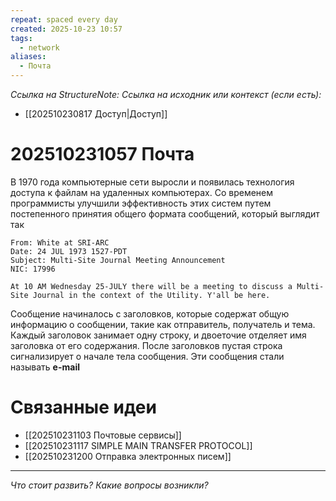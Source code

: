 ```yaml
---
repeat: spaced every day
created: 2025-10-23 10:57
tags:
  - network
aliases:
  - Почта
---
```

*Ссылка на StructureNote:*
*Ссылка на исходник или контекст (если есть):*
- [[202510230817 Доступ|Доступ]]

# 202510231057 Почта

В 1970 года компьютерные сети выросли и появилась технология доступа к файлам на удаленных компьютерах. Со временем программисты улучшили эффективность этих систем путем постепенного принятия общего формата сообщений, который выглядит так

```
From: White at SRI-ARC 
Date: 24 JUL 1973 1527-PDT
Subject: Multi-Site Journal Meeting Announcement 
NIC: 17996 

At 10 AM Wednesday 25-JULY there will be a meeting to discuss a Multi-Site Journal in the context of the Utility. Y'all be here.
```
Сообщение начиналось с заголовков, которые содержат общую информацию о сообщении, такие как отправитель, получатель и тема. Каждый заголовок занимает одну строку, и двоеточие отделяет имя заголовка от его содержания. После заголовков пустая строка сигнализирует о начале тела сообщения. Эти сообщения стали называть **e-mail**
# Связанные идеи

- [[202510231103 Почтовые сервисы]] 
- [[202510231117 SIMPLE MAIN TRANSFER PROTOCOL]] 
- [[202510231200 Отправка электронных писем]] 

---

*Что стоит развить? Какие вопросы возникли?*

